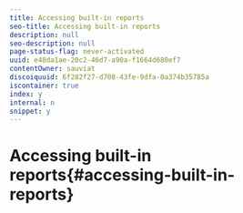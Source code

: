 ```yaml
---
title: Accessing built-in reports
seo-title: Accessing built-in reports
description: null
seo-description: null
page-status-flag: never-activated
uuid: e48da1ae-20c2-46d7-a90a-f1664d680ef7
contentOwner: sauviat
discoiquuid: 6f282f27-d708-43fe-9dfa-0a374b35785a
iscontainer: true
index: y
internal: n
snippet: y
---
```


# Accessing built-in reports{#accessing-built-in-reports}

